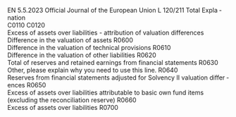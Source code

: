 EN  5.5.2023 Official Journal of the European Union L 120/211
 Total  Expla ­
nation  
C0110  C0120  
Excess of assets over liabilities - attribution of valuation differences  
Difference in the valuation of assets  R0600  
Difference in the valuation of technical provisions  R0610  
Difference in the valuation of other liabilities  R0620  
Total of reserves and retained earnings from financial statements  R0630  
Other, please explain why you need to use this line.  R0640  
Reserves from financial statements adjusted for Solvency II valuation differ ­
ences  R0650  
Excess of assets over liabilities attributable to basic own fund items (excluding 
the reconciliation reserve)  R0660  
Excess of assets over liabilities  R0700